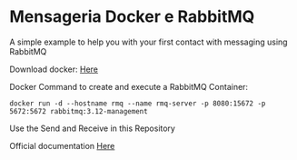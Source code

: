 # Mensageria Docker e RabbitMQ
A simple example to help you with your first contact with messaging using RabbitMQ

Download docker: [Here](https://www.docker.com/products/docker-desktop/)

Docker Command to create and execute a RabbitMQ Container:
```
docker run -d --hostname rmq --name rmq-server -p 8080:15672 -p 5672:5672 rabbitmq:3.12-management
```
Use the Send and Receive in this Repository

Official documentation [Here](https://www.rabbitmq.com/tutorials/tutorial-one-dotnet)
